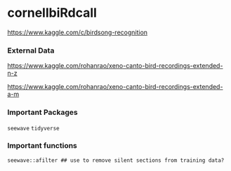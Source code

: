 # cornellbiRdcall

https://www.kaggle.com/c/birdsong-recognition

### External Data

https://www.kaggle.com/rohanrao/xeno-canto-bird-recordings-extended-n-z

https://www.kaggle.com/rohanrao/xeno-canto-bird-recordings-extended-a-m

### Important Packages

`seewave`
`tidyverse`

### Important functions

```{r}
seewave::afilter ## use to remove silent sections from training data?

```
